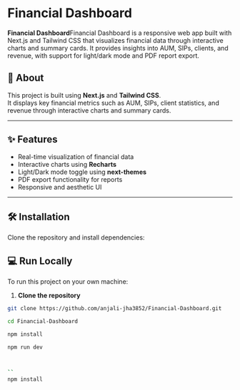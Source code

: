 
# Financial Dashboard


**Financial Dashboard**Financial Dashboard is a responsive web app built with Next.js and Tailwind CSS that visualizes financial data through interactive charts and summary cards. It provides insights into AUM, SIPs, clients, and revenue, with support for light/dark mode and PDF report export.



## 📝 About

This project is built using **Next.js** and **Tailwind CSS**.  
It displays key financial metrics such as AUM, SIPs, client statistics, and revenue through interactive charts and summary cards.  

---

## ✨ Features

- Real-time visualization of financial data  
- Interactive charts using **Recharts**  
- Light/Dark mode toggle using **next-themes**  
- PDF export functionality for reports  
- Responsive and aesthetic UI  

---

## 🛠 Installation

Clone the repository and install dependencies:

## 💻 Run Locally

To run this project on your own machine:

1. **Clone the repository**

```bash
git clone https://github.com/anjali-jha3852/Financial-Dashboard.git

cd Financial-Dashboard

npm install

npm run dev



``
npm install
